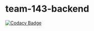 # team-143-backend
[![Codacy Badge](https://api.codacy.com/project/badge/Grade/1999bf7b3621426aaebe1f0166f16e7b)](https://app.codacy.com/gh/BuildForSDG/team-143-backend?utm_source=github.com&utm_medium=referral&utm_content=BuildForSDG/team-143-backend&utm_campaign=Badge_Grade_Dashboard)